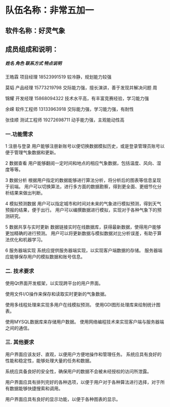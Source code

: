 # 队伍名称：非常五加一

##  软件名称：好灵气象

##  成员组成和说明：

#####  姓名 角色 联系方式 特点说明 

王皓霖	 项目经理 	18523991519 	较冷静，规划能力较强 

莫韬 	    产品经理 	15773219798 	交际能力强，擅长演讲，善于发现并解决问题 周

锦耀 	    开发经理 	15868094322 	技术水平高，有丰富竞赛经验，学习能力强 

余嵘 	    软件工程师      13133963918	 交际能力强，学习能力强，有耐性 

张佳顺 	测试工程师      19272698711 	动手能力强，主观能动性高

### 一.功能需求 

1 注册与登录 用户能够注册新账号以便切换数据模拟历史，或是登录管理员账号以便于管理气象数据和更新。

 2 数据查看 用户能够翻阅一定时间和地点的相应气象数据，包括温度、风向、湿度等等。

 3 数据分析 根据用户指定的数据能够进行算法分析，将分析后的图表等信息呈现于前端。 用户可以切换算法，进行多方面的数据勘察，得到更全面、更细节化分析结果来做出判断。 

4 模拟预测数据 用户可以指定城市和时间对未来的气象进行模拟预测，得到天气预报的结果，便于出行。 用户可以编撰数据进行模拟，实现对于各种气象下的预测研究。

 5 数据共享与实时更新 数据链接实时在线数据库，获得最新数据，使得用户能够更加精确的进行预测。 用户可以将更新数据与模拟数据对比分析误差，有助于算法优化和机器学习。

 6 服务器端实现 系统应提供服务器端实现，以实现客户端数据的存储。 服务器端应能够保存用户的模拟数据和账号信息。

###  二. 技术要求 

使用Qt界面开发框架，以实现跨平台的用户界面。

 使用文件I/O操作来保存和读取实时更新的气象数据。 

使用多线程处理来实现多用户在线模拟预测。 使用GDI图形处理库来绘制统计图表。 

使用MYSQL数据库来存储用户数据。 使用网络编程技术来实现客户端与服务器端之间的通信。 

### 三. 其他要求 

用户界面应该友好、直观，以便用户方便地操作和管理任务。 系统应具有良好的性能和稳定性，能够处理大量的任务和数据。 

系统应具备良好的安全性，确保用户的数据不会被未经授权的访问所泄露。

 用户界面应具有排列完好的各种选项，以便于用户对于各种算法进行选择，对于所有数据能够快捷搜索和调用。 

用户界面应具有良好的显示功能，以便于各种图表的显示。